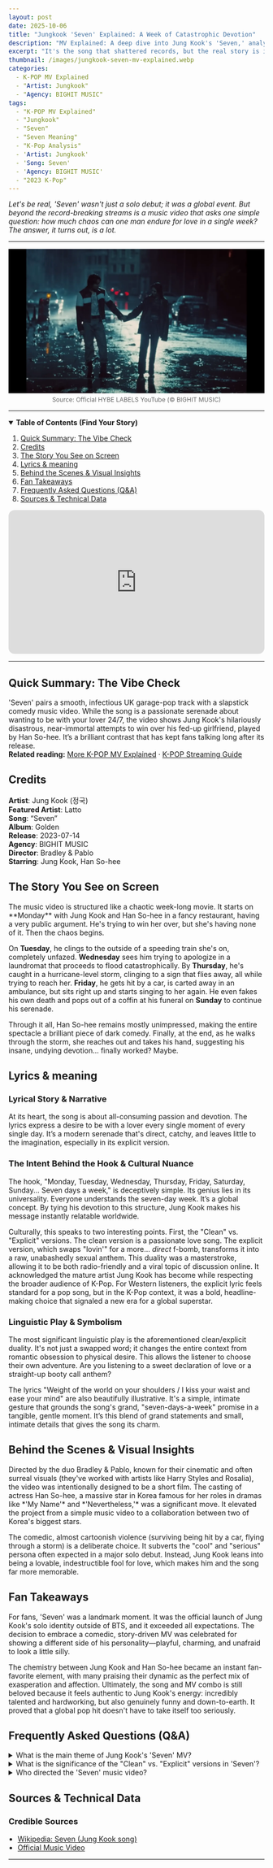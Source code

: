```yaml
---
layout: post
date: 2025-10-06 
title: "Jungkook 'Seven' Explained: A Week of Catastrophic Devotion"
description: "MV Explained: A deep dive into Jung Kook's 'Seven,' analyzing its comedic storytelling, lyrical dual meanings, and its lasting cultural impact."
excerpt: "It's the song that shattered records, but the real story is in the hilariously disastrous music video. We're breaking down how Jung Kook's 'Seven' became an unforgettable visual story of love against all (and we mean ALL) odds."
thumbnail: /images/jungkook-seven-mv-explained.webp
categories:
  - K-POP MV Explained
  - "Artist: Jungkook"
  - "Agency: BIGHIT MUSIC"
tags:
  - "K-POP MV Explained"
  - "Jungkook"
  - "Seven"
  - "Seven Meaning"
  - "K-Pop Analysis"
  - 'Artist: Jungkook'
  - 'Song: Seven'
  - 'Agency: BIGHIT MUSIC'
  - "2023 K-Pop"
---
```


<p>
<em>Let's be real, 'Seven' wasn't just a solo debut; it was a global event. But beyond the record-breaking streams is a music video that asks one simple question: how much chaos can one man endure for love in a single week? The answer, it turns out, is a lot.</em>
</p>

---

<div align="center">
<img src="/images/jungkook-seven-mv-explained.webp" alt="Jungkook and Han So-hee in the 'Seven' official MV explained analysis thumbnail" />
<br>
<span style="font-size:12px;color:#666;">Source: Official HYBE LABELS YouTube (© BIGHIT MUSIC)</span>
</div>

---

<details open>
<summary><strong>Table of Contents (Find Your Story)</strong></summary>
<ol>
<li><a href="#tldr">Quick Summary: The Vibe Check</a></li>
<li><a href="#quick-facts">Credits</a></li>
<li><a href="#story-on-screen">The Story You See on Screen</a></li>
<li><a href="#lyrics-meaning">Lyrics & meaning</a></li>
<li><a href="#bts-insights">Behind the Scenes & Visual Insights</a></li>
<li><a href="#fan-takeaways">Fan Takeaways</a></li>
<li><a href="#qna">Frequently Asked Questions (Q&A)</a></li>
<li><a href="#sources">Sources & Technical Data</a></li>
</ol>
</details>

<div style="position:relative;padding-bottom:56.25%;height:0;overflow:hidden;border-radius:12px;">
  <iframe
    src="https://www.youtube.com/embed/QU9c0053UAU?rel=0"
    title="Jung Kook - Seven (feat. Latto) (Official MV)"
    style="position:absolute;top:0;left:0;width:100%;height:100%;border:0;"
    allowfullscreen
    loading="lazy">
  </iframe>
</div>

---

<a name="tldr"></a>
<h2>Quick Summary: The Vibe Check</h2>
'Seven' pairs a smooth, infectious UK garage-pop track with a slapstick comedy music video. While the song is a passionate serenade about wanting to be with your lover 24/7, the video shows Jung Kook's hilariously disastrous, near-immortal attempts to win over his fed-up girlfriend, played by Han So-hee. It’s a brilliant contrast that has kept fans talking long after its release.

<div class="related-reading-box">
<strong>Related reading:</strong> <a href="/search/label/MV%20Explained">More K-POP MV Explained</a> · <a href="/search/label/Streaming%20Guide">K-POP Streaming Guide</a>
</div>

<a name="quick-facts"></a>
<h2>Credits</h2>
<div class="quick-facts-grid">
<div><strong>Artist</strong>: Jung Kook (정국)</div>
<div><strong>Featured Artist</strong>: Latto</div>
<div><strong>Song</strong>: “Seven”</div>
<div><strong>Album</strong>: Golden</div>
<div><strong>Release</strong>: 2023-07-14</div>
<div><strong>Agency</strong>: BIGHIT MUSIC</div>
<div><strong>Director</strong>: Bradley & Pablo</div>
<div><strong>Starring</strong>: Jung Kook, Han So-hee</div>
</div>

<a name="story-on-screen"></a>
<h2>The Story You See on Screen</h2>
The music video is structured like a chaotic week-long movie. It starts on **Monday** with Jung Kook and Han So-hee in a fancy restaurant, having a very public argument. He's trying to win her over, but she's having none of it. Then the chaos begins.

On **Tuesday**, he clings to the outside of a speeding train she's on, completely unfazed. **Wednesday** sees him trying to apologize in a laundromat that proceeds to flood catastrophically. By **Thursday**, he's caught in a hurricane-level storm, clinging to a sign that flies away, all while trying to reach her. **Friday**, he gets hit by a car, is carted away in an ambulance, but sits right up and starts singing to her again. He even fakes his own death and pops out of a coffin at his funeral on **Sunday** to continue his serenade.

Through it all, Han So-hee remains mostly unimpressed, making the entire spectacle a brilliant piece of dark comedy. Finally, at the end, as he walks through the storm, she reaches out and takes his hand, suggesting his insane, undying devotion... finally worked? Maybe.

<a name="lyrics-meaning"></a>
<h2>Lyrics & meaning</h2>
<h3>Lyrical Story & Narrative</h3>
At its heart, the song is about all-consuming passion and devotion. The lyrics express a desire to be with a lover every single moment of every single day. It’s a modern serenade that's direct, catchy, and leaves little to the imagination, especially in its explicit version.

<h3>The Intent Behind the Hook & Cultural Nuance</h3>
The hook, "Monday, Tuesday, Wednesday, Thursday, Friday, Saturday, Sunday... Seven days a week," is deceptively simple. Its genius lies in its universality. Everyone understands the seven-day week. It’s a global concept. By tying his devotion to this structure, Jung Kook makes his message instantly relatable worldwide.

Culturally, this speaks to two interesting points. First, the "Clean" vs. "Explicit" versions. The clean version is a passionate love song. The explicit version, which swaps "lovin'" for a more... *direct* f-bomb, transforms it into a raw, unabashedly sexual anthem. This duality was a masterstroke, allowing it to be both radio-friendly and a viral topic of discussion online. It acknowledged the mature artist Jung Kook has become while respecting the broader audience of K-Pop. For Western listeners, the explicit lyric feels standard for a pop song, but in the K-Pop context, it was a bold, headline-making choice that signaled a new era for a global superstar.

<h3>Linguistic Play & Symbolism</h3>
The most significant linguistic play is the aforementioned clean/explicit duality. It's not just a swapped word; it changes the entire context from romantic obsession to physical desire. This allows the listener to choose their own adventure. Are you listening to a sweet declaration of love or a straight-up booty call anthem?

The lyrics "Weight of the world on your shoulders / I kiss your waist and ease your mind" are also beautifully illustrative. It's a simple, intimate gesture that grounds the song's grand, "seven-days-a-week" promise in a tangible, gentle moment. It’s this blend of grand statements and small, intimate details that gives the song its charm.

<a name="bts-insights"></a>
<h2>Behind the Scenes & Visual Insights</h2>
Directed by the duo Bradley & Pablo, known for their cinematic and often surreal visuals (they've worked with artists like Harry Styles and Rosalia), the video was intentionally designed to be a short film. The casting of actress Han So-hee, a massive star in Korea famous for her roles in dramas like *'My Name'* and *'Nevertheless,'* was a significant move. It elevated the project from a simple music video to a collaboration between two of Korea's biggest stars.

The comedic, almost cartoonish violence (surviving being hit by a car, flying through a storm) is a deliberate choice. It subverts the "cool" and "serious" persona often expected in a major solo debut. Instead, Jung Kook leans into being a lovable, indestructible fool for love, which makes him and the song far more memorable.

<a name="fan-takeaways"></a>
<h2>Fan Takeaways</h2>
For fans, 'Seven' was a landmark moment. It was the official launch of Jung Kook's solo identity outside of BTS, and it exceeded all expectations. The decision to embrace a comedic, story-driven MV was celebrated for showing a different side of his personality—playful, charming, and unafraid to look a little silly.

The chemistry between Jung Kook and Han So-hee became an instant fan-favorite element, with many praising their dynamic as the perfect mix of exasperation and affection. Ultimately, the song and MV combo is still beloved because it feels authentic to Jung Kook's energy: incredibly talented and hardworking, but also genuinely funny and down-to-earth. It proved that a global pop hit doesn't have to take itself too seriously.

<a name="qna"></a>
<h2>Frequently Asked Questions (Q&A)</h2>

<details class="faq-item">
  <summary class="faq-question">What is the main theme of Jung Kook's 'Seven' MV?</summary>
  <div class="faq-answer">
    <p>The 'Seven' MV is a comedic take on extreme devotion, showcasing Jung Kook's hilariously disastrous, near-immortal attempts to win over his girlfriend over the course of a week, contrasting with the song's passionate serenade.</p>
  </div>
</details>

<details class="faq-item">
  <summary class="faq-question">What is the significance of the "Clean" vs. "Explicit" versions in 'Seven'?</summary>
  <div class="faq-answer">
    <p>The duality allows the song to be both a radio-friendly love song and a raw, unapologetically sexual anthem, signaling Jung Kook's maturity as an artist while respecting a broader audience. It was a bold move in the K-Pop context.</p>
  </div>
</details>

<details class="faq-item">
  <summary class="faq-question">Who directed the 'Seven' music video?</summary>
  <div class="faq-answer">
    <p>The 'Seven' music video was directed by the acclaimed duo Bradley & Pablo, known for their cinematic and often surreal visuals in works with other global artists.</p>
  </div>
</details>

<a name="sources"></a>
<h2>Sources & Technical Data</h2>
<h3>Credible Sources</h3>
<ul style="padding-left:18px; margin:0 0 12px;">
<li><a href="https://en.wikipedia.org/wiki/Seven_(Jung_Kook_song)" rel="nofollow noopener" target="_blank">Wikipedia: Seven (Jung Kook song)</a></li>
<li><a href="https://www.youtube.com/watch?v=QU9c0053UAU" rel="nofollow noopener" target="_blank">Official Music Video</a></li>
</ul>

<script type="application/ld+json">
{
"@context": "https://schema.org",
"@type": "MusicVideoObject",
"name": "Jungkook - Seven (feat. Latto) (Official Music Video) Explained",
"description": "MV Explained: A deep dive into Jung Kook's 'Seven,' analyzing its comedic storytelling, lyrical dual meanings, and its lasting cultural impact.",
"byArtist": {
"@type": "MusicGroup",
"name": "Jungkook"
},
"uploadDate": "2023-07-14T00:00:00Z",
"thumbnailUrl": "https://[your-site-address]/images/jungkook-seven-mv-explained.webp",
"embedUrl": "https://www.youtube.com/embed/QU9c0053UAU",
"publisher": {
"@type": "Organization",
"name": "BIGHIT MUSIC"
}
}
</script>

<script type="application/ld+json">
{
  "@context": "https://schema.org",
  "@type": "FAQPage",
  "mainEntity": [
    {
      "@type": "Question",
      "name": "What is the main theme of Jung Kook's 'Seven' MV?",
      "acceptedAnswer": {
        "@type": "Answer",
        "text": "The 'Seven' MV is a comedic take on extreme devotion, showcasing Jung Kook's hilariously disastrous, near-immortal attempts to win over his girlfriend over the course of a week, contrasting with the song's passionate serenade."
      }
    },
    {
      "@type": "Question",
      "name": "What is the significance of the \"Clean\" vs. \"Explicit\" versions in 'Seven'?",
      "acceptedAnswer": {
        "@type": "Answer",
        "text": "The duality allows the song to be both a radio-friendly love song and a raw, unapologetically sexual anthem, signaling Jung Kook's maturity as an artist while respecting a broader audience. It was a bold move in the K-Pop context."
      }
    },
    {
      "@type": "Question",
      "name": "Who directed the 'Seven' music video?",
      "acceptedAnswer": {
        "@type": "Answer",
        "text": "The 'Seven' music video was directed by the acclaimed duo Bradley & Pablo, known for their cinematic and often surreal visuals in works with other global artists."
      }
    }
  ]
}
</script>

---
